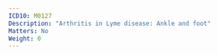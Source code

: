 ```yaml
---
ICD10: M0127
Description: "Arthritis in Lyme disease: Ankle and foot"
Matters: No
Weight: 0
---
```

